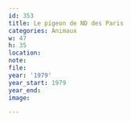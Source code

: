 ```yaml
---
id: 353
title: Le pigeon de ND des Paris
categories: Animaux
w: 47
h: 35
location:
note:
file:
year: '1979'
year_start: 1979
year_end:
image:

---
```

